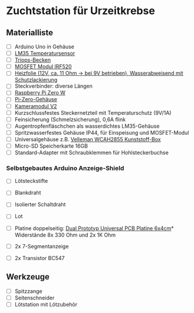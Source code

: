 # Zuchtstation für Urzeitkrebse

## Materialliste
- [ ] Arduino Uno in Gehäuse
- [ ] [LM35 Temperatursensor](https://www.reichelt.de/temperatursensor-to-92-lm-335-to92-p10469.html)
- [ ] [Triops-Becken](https://www.amazon.de/Clementoni-69883-Original-Experimentierkasten-Urzeitkrebse/dp/B003MZO33K)
- [ ] [MOSFET Modul IRF520](https://www.amazon.de/gp/product/B07191NYQH/ref=ppx_yo_dt_b_asin_title_o05_s00)
- [ ] [Heizfolie (12V, ca. 11 Ohm -> bei 9V betrieben), Wasserabweisend mit Schutzlackierung](https://www.amazon.de/gp/product/B07HRB22QT/ref=ppx_yo_dt_b_asin_title_o07_s00)
- [ ] Steckverbinder: diverse Längen
- [ ] [Raspberry Pi Zero W](https://www.berrybase.de/raspberry-pi-zero-w)
- [ ] [Pi-Zero-Gehäuse](https://buyzero.de/products/raspberry-pi-zero-gehause)
- [ ] [Kameramodul V2](https://www.berrybase.de/raspberry-pi-co/raspberry-pi/kameras/raspberry-pi-camera-module-8mp-v2.1)
- [ ] Kurzschlussfestes Steckernetzteil mit Temperaturschutz (9V/1A)
- [ ] Feinsicherung (Schmelzsicherung), 0,6A flink
- [ ] Augentropfenfläschchen als wasserdichtes LM35-Gehäuse
- [ ] Spritzwasserfestes Gehäuse IP44, für Einspeisung und MOSFET-Modul
- [ ] Universalgehäuse z.B.  [Velleman WCAH2855 Kunststoff-Box](https://www.amazon.de/Velleman-WCAH2855-Kunststoff-Box/dp/B0056BPREM/)
- [ ] Micro-SD Speicherkarte 16GB
- [ ] Standard-Adapter mit Schraubklemmen für Hohlsteckerbuchse

### Selbstgebautes Arduino Anzeige-Shield
- [ ] Lötsteckstifte
- [ ] Blankdraht
- [ ] Isolierter Schaltdraht
- [ ] Lot
- [ ] Platine doppelseitig: [Dual Prototyp Universal PCB Platine 6x4cm](https://www.amazon.de/Universalplatine-Lochrasterplatte-Leiterplatte-Elektronische-Projekt/dp/B07R1W6169/)* Widerstände 8x 330 Ohm und 2x 1K Ohm
- [ ] 2x 7-Segmentanzeige
- [ ] 2x Transistor BC547


## Werkzeuge
- [ ] Spitzzange
- [ ] Seitenschneider
- [ ] Lötstation mit Lötzubehör
